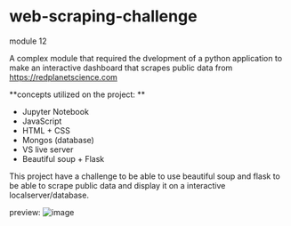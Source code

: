 # web-scraping-challenge
module 12

A complex module that required the dvelopment of a python application to make an interactive dashboard that scrapes public data from https://redplanetscience.com

**concepts utilized on the project: ** <br />
<ul>
<li>Jupyter Notebook</li>
<li>JavaScript</li>
<li>HTML + CSS</li>
<li>Mongos (database)</li>
<li>VS live server</li>
<li>Beautiful soup + Flask</li>
</ul>


This project have a challenge to be able to use beautiful soup and flask to be able to scrape public data and display it on a interactive localserver/database.


preview: ![image](https://user-images.githubusercontent.com/106775945/201784064-4089eb7b-7e10-4157-81ff-e09663d0e868.png)
